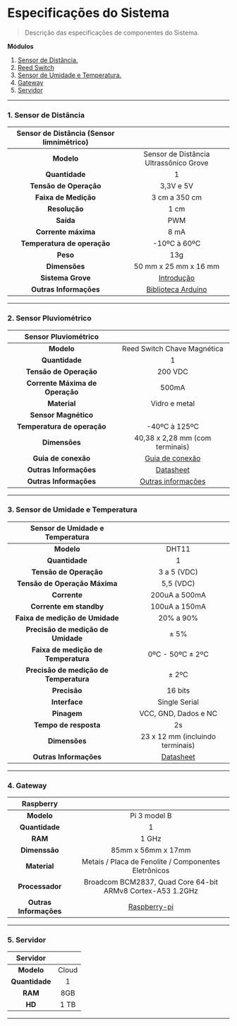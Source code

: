 # Especificações do Sistema
> Descrição das especificações de componentes do Sistema.



**Módulos**

1. [Sensor de Distância.](#1-sensor-de-distância)
2. [Reed Switch](#2-sensor-pluviométrico)
3. [Sensor de Umidade e Temperatura.](#3-sensor-de-umidade-e-temperatura)
4. [Gateway](#4-gateway)
5. [Servidor](#5-servidor)
---



### 1. Sensor de Distância

| Sensor de Distância (Sensor limnimétrico)|                                                                                      |
|:----------------------------------------:|:------------------------------------------------------------------------------------:|
|                **Modelo**                |           Sensor de Distância Ultrassônico Grove                                     |
|              **Quantidade**              |                              1                                                       |
|           **Tensão de Operação**         |                          3,3V e 5V                                                   |
|            **Faixa de Medição**          |                        3 cm a 350 cm                                                 |
|               **Resolução**              |                            1 cm                                                      |
|                **Saída**                 |                            PWM                                                       |
|            **Corrente máxima**           |                            8 mA                                                      |
|        **Temperatura de operação**       |                        -10ºC à 60ºC                                                  |
|                **Peso**                  |                            13g                                                       |
|              **Dimensões**               |                    50 mm x 25 mm x 16 mm                                             |
|           **Sistema Grove**              | [Introdução](http://www.seeedstudio.com/document/pdf/Introduction%20to%20Grove.pdf)  |
|          **Outras Informações**          | [Biblioteca Arduino](https://github.com/SeeedDocument/Grove_Ultrasonic_Ranger)       |

---

### 2. Sensor Pluviométrico

| Sensor Pluviométrico                  |                                                                                                                       |
| :-----------------------------------: | :-------------------------------------------------------------------------------------------------------------------: |
|             **Modelo**                |                Reed Switch Chave Magnética                                                                            |
|            **Quantidade**             |                              1                                                                                        |
|     **Tensão de Operação**            |                           200 VDC                                                                                     |
|  **Corrente Máxima de Operação**      |                            500mA                                                                                      |
|            **Material**               |                       Vidro e metal                                                                                   |
|         **Sensor Magnético**          |                                                                                                                       |
|     **Temperatura de operação**       |                        -40ºC à 125ºC                                                                                  |
|           **Dimensões**               |                    40,38 x 2,28 mm (com terminais)                                                                    |
|         **Guia de conexão**           | [Guia de conexão](https://learn.sparkfun.com/tutorials/reed-switch-hookup-guide?_ga=1.77297938.607751731.1459278834)  |
|       **Outras Informações**          | [Datasheet](https://img.filipeflop.com/files/download/Datasheet_Reed_Switch_MDSR-4.pdf)                               |
|       **Outras Informações**          | [Outras informações](https://www.filipeflop.com/produto/reed-switch-chave-magnetica/)                                 |

---

### 3. Sensor de Umidade e Temperatura

| Sensor de Umidade e Temperatura         |                                                                            |
| :-------------------------------------: | :------------------------------------------------------------------------: |
|             **Modelo**                  |                               DHT11                                        |
|           **Quantidade**                |                                 1                                          |
|       **Tensão de Operação**            |                            3 a 5 (VDC)                                     | 
|    **Tensão de Operação Máxima**        |                             5,5 (VDC)                                      |
|           **Corrente**                  |                          200uA a 500mA                                     |
|       **Corrente em standby**           |                          100uA a 150mA                                     |
|   **Faixa de medição de Umidade**       |                            20% a 90%                                       |
|  **Precisão de medição de Umidade**     |                               ± 5%                                         |
|  **Faixa de medição de Temperatura**    |                         0ºC - 50ºC ± 2ºC                                   |
| **Precisão de medição de Temperatura**  |                               ± 2ºC                                        |
|           **Precisão**                  |                           16 bits                                          |
|           **Interface**                 |                        Single Serial                                       |
|           **Pinagem**                   |                     VCC, GND, Dados e NC                                   |
|        **Tempo de resposta**            |                              2s                                            |
|           **Dimensões**                 |                    23 x 12 mm (incluindo terminais)                        |
|       **Outras Informações**            | [Datasheet](https://img.filipeflop.com/files/download/Datasheet_DHT11.pdf) |

---


### 4. Gateway

|            Raspberry              |                                                                              |
| :-------------------------------: | :--------------------------------------------------------------------------: |
|            **Modelo**             |                                 Pi 3 model B                                 |
|          **Quantidade**           |                                     1                                        |
|             **RAM**               |                                    1 GHz                                     |
|          **Dimenssão**            |                              85mm x 56mm x 17mm                              |
|           **Material**            |              Metais / Placa de Fenolite / Componentes Eletrônicos            |
|         **Processador**           |           Broadcom BCM2837, Quad Core 64-bit ARMv8 Cortex-A53 1.2GHz         |
|      **Outras Informações**       |   [Raspberry-pi](https://www.filipeflop.com/produto/raspberry-pi-3-model-b/) |

---

### 5. Servidor

|  Servidor        |                    |
| :--------------: | :----------------: |
| **Modelo**       |       Cloud        |
|  **Quantidade**  |         1          |
|  **RAM**         |        8GB         |
|   **HD**         |        1 TB        |

---
